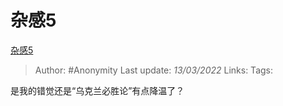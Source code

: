 # 杂感5
 [杂感5](https://zhuanlan.zhihu.com/p/479013766)

> Author: #Anonymity 
> Last update: *13/03/2022* 
> Links:
> Tags: 

是我的错觉还是“乌克兰必胜论”有点降温了？